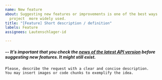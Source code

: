 ```yaml
---
name: New feature
about: Suggesting new features or improvements is one of the best ways to make the
  project  more widely used.
title: "[Feature] Short description / definition"
labels: Feature
assignees: Lautenschlager-id

---
```


##### -- It's important that you check the [news of the latest API version](https://github.com/Lautenschlager-id/Transfromage/blob/master/CONTRIBUTING.md) before suggesting new features. It might still exist.

```
Please, describe the request with a clear and concise description.
You may insert images or code chunks to exemplify the idea.
```
